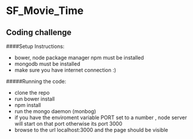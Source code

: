 # SF_Movie_Time
## Coding challenge

####Setup Instructions:
* bower, node package manager npm must be installed
* mongodb must be installed
* make sure you have internet connection :)


#####Running the code:
* clone the repo
* run bower install 
* npm install
* run the mongo daemon (monbog)
* if you have the enviroment variable PORT set to a number , node server will start on that port otherwise its port 3000
* browse to the url localhost:3000 and the page should be visible



